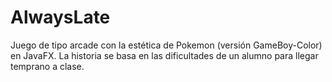 # AlwaysLate
Juego de tipo arcade con la estética de Pokemon (versión GameBoy-Color) en JavaFX.
La historia se basa en las dificultades de un alumno para llegar temprano a clase.
